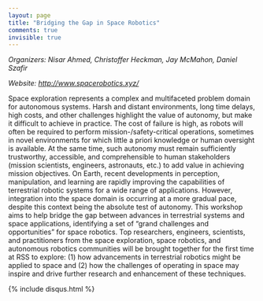 ```yaml
---
layout: page
title: "Bridging the Gap in Space Robotics"
comments: true
invisible: true
---
```


<p class="text-left"><i>Organizers: Nisar Ahmed, Christoffer Heckman, Jay McMahon, Daniel Szafir</i></p>
<p class="text-left"><i>Website: <a href="http://www.spacerobotics.xyz/">http://www.spacerobotics.xyz/</a></i></p>


<p>
Space exploration represents a complex and multifaceted problem domain for
autonomous systems. Harsh and distant environments, long time delays, high
costs, and other challenges highlight the value of autonomy, but make it
difficult to achieve in practice. The cost of failure is high, as robots will
often be required to perform mission-/safety-critical operations, sometimes in
novel environments for which little a priori knowledge or human oversight is
available. At the same time, such autonomy must remain sufficiently
trustworthy, accessible, and comprehensible to human stakeholders (mission
scientists, engineers, astronauts, etc.) to add value in achieving mission
objectives. On Earth, recent developments in perception, manipulation, and
learning are rapidly improving the capabilities of terrestrial robotic systems
for a wide range of applications. However, integration into the space domain is
occurring at a more gradual pace, despite this context being the absolute test
of autonomy.  This workshop aims to help bridge the gap between advances in
terrestrial systems and space applications, identifying a set of “grand
challenges and opportunities” for space robotics. Top researchers, engineers,
scientists, and practitioners from the space exploration, space robotics, and
autonomous robotics communities will be brought together for the first time at
RSS to explore: (1) how advancements in terrestrial robotics might be applied
to space and (2) how the challenges of operating in space may inspire and drive
further research and enhancement of these techniques.
</p>



{% include disqus.html %}